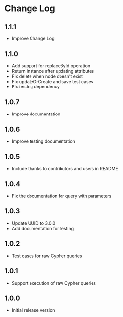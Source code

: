 # Change Log

## 1.1.1

- Improve Change Log

## 1.1.0

- Add support for replaceById operation
- Return instance after updating attributes
- Fix delete when node doesn't exist
- Fix updateOrCreate and save test cases
- Fix testing dependency

## 1.0.7

- Improve documentation

## 1.0.6

- Improve testing documentation

## 1.0.5

- Include thanks to contributors and users in README

## 1.0.4

- Fix the documentation for query with parameters

## 1.0.3

- Update UUID to 3.0.0
- Add documentation for testing

## 1.0.2

- Test cases for raw Cypher queries

## 1.0.1

- Support execution of raw Cypher queries

## 1.0.0

- Initial release version